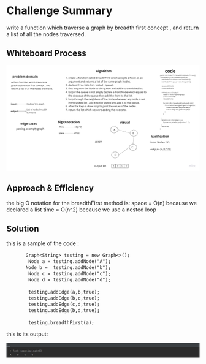 # Challenge Summary

write a function which traverse a graph by breadth first concept , and return a list of all the nodes traversed.

## Whiteboard Process

![board](board.jpg)

## Approach & Efficiency

the big O notation for the breadthFirst method is:
space = O(n)   because we declared a list
time = O(n^2)   because we use a nested loop

## Solution

this is a sample of the code :

```
       Graph<String> testing = new Graph<>();
        Node a = testing.addNode("A");
       Node b =  testing.addNode("b");
        Node c = testing.addNode("c");
        Node d = testing.addNode("d");

        testing.addEdge(a,b,true);
        testing.addEdge(b,c,true);
        testing.addEdge(c,d,true);
        testing.addEdge(b,d,true);

        testing.breadthFirst(a);
```

this is its output:

![out](out.jpg)